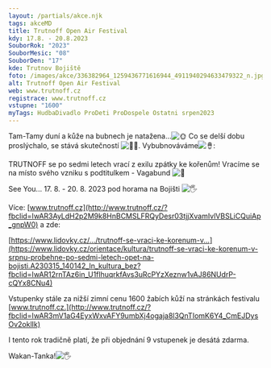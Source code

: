 ```yaml
---
layout: /partials/akce.njk
tags: akceMD
title: Trutnoff Open Air Festival
kdy: 17.8. - 20.8.2023
SouborRok: "2023"
SouborMesic: "08"
SouborDen: "17"
kde: Trutnov Bojiště
foto: /images/akce/336382964_1259436771616944_4911940294633479322_n.jpg
alt: Trutnoff Open Air Festival
web: www.trutnoff.cz
registrace: www.trutnoff.cz
vstupne: "1600"
myTags: HudbaDivadlo ProDeti ProDospele Ostatni srpen2023
---
```

<!--StartFragment-->

Tam-Tamy duní a kůže na bubnech je natažena...![🌞](https://static.xx.fbcdn.net/images/emoji.php/v9/tb8/1.5/16/1f31e.png) Co se delší dobu proslýchalo, se stává skutečností ![🧘‍♂️](https://static.xx.fbcdn.net/images/emoji.php/v9/tee/1.5/16/1f9d8_200d_2642.png). Vybubnováváme![🪘](https://static.xx.fbcdn.net/images/emoji.php/v9/tb1/1.5/16/1fa98.png):

TRUTNOFF se po sedmi letech vrací z exilu zpátky ke kořenům! Vracíme se na místo svého vzniku s podtitulkem - Vagabund ![🙂](https://static.xx.fbcdn.net/images/emoji.php/v9/ta5/1.5/16/1f642.png)

See You... 17. 8. - 20. 8. 2023 pod horama na Bojišti ![🖐](https://static.xx.fbcdn.net/images/emoji.php/v9/t7d/1.5/16/1f590.png)

Více: [www.trutnoff.cz](http://www.trutnoff.cz/?fbclid=IwAR3AyLdH2p2M9k8HnBCMSLFRQyDesr03tjjXvamIvlVBSLiCQuiAp_gnpW0) a zde:

[https://www.lidovky.cz/.../trutnoff-se-vraci-ke-korenum-v...](https://www.lidovky.cz/orientace/kultura/trutnoff-se-vraci-ke-korenum-v-srpnu-probehne-po-sedmi-letech-opet-na-bojisti.A230315_140142_ln_kultura_bez?fbclid=IwAR12rnTAz6in_U1flhuqrkfAvs3uRcPYzXeznw1vAJ86NUdrP-cQYx8CNu4)

Vstupenky stále za nižší zimní cenu 1600 žabích kůží na stránkách festivalu [www.trutnoff.cz.](http://www.trutnoff.cz/?fbclid=IwAR3mV1aG4EyxWxvAFY9umbXj4ogaja8l3QnTIomK6Y4_CmEJDysOv2oklIk)

I tento rok tradičně platí, že při objednání 9 vstupenek je desátá zdarma.

Wakan-Tanka!![🖐](https://static.xx.fbcdn.net/images/emoji.php/v9/t7d/1.5/16/1f590.png)

<!--EndFragment-->